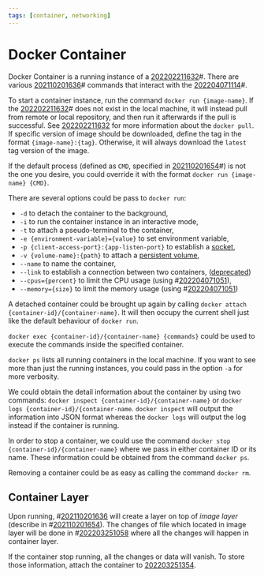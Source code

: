 ```yaml
---
tags: [container, networking]
---
```


# Docker Container

Docker Container is a running instance of a [202202211632](202202211632.md)#. There are various
[202110201636](202110201636.md)# commands that interact with the [202204071114](202204071114.md)#.

To start a container instance, run the command `docker run {image-name}`. If the
[202202211632](202202211632.md)# does not exist in the local machine, it will instead pull from
remote or local repository, and then run it afterwards if the pull is
successful. See [202202211632](202202211632.md) for more information about the `docker pull`.
If specific version of image should be downloaded, define the tag in the format
`{image-name}:{tag}`. Otherwise, it will always download the `latest` tag
version of the image.

If the default process (defined as `CMD`, specified in [202110201654](202110201654.md)#) is not
the one you desire, you could override it with the format `docker run
{image-name} {CMD}`.

There are several options could be pass to `docker run`:
- `-d` to detach the container to the background,
- `-i` to run the container instance in an interactive mode,
- `-t` to attach a pseudo-terminal to the container,
- `-e {environment-variable}={value}` to set environment variable,
- `-p {client-access-port}:{app-listen-port}` to establish a
  [socket](202203171238.md),
- `-v {volume-name}:{path}` to attach a [persistent volume](202203251354.md),
- `--name` to name the container,
- `--link` to establish a connection between two containers,
  ([deprecated](202110201655.md))
- `--cpus={percent}` to limit the CPU usage (using #[202204071051](202204071051.md)),
- `--memory={size}` to limit the memory usage (using #[202204071051](202204071051.md))

A detached container could be brought up again by calling `docker attach
{container-id}/{container-name}`. It will then occupy the current shell just
like the default behaviour of `docker run`.

`docker exec {container-id}/{container-name} {commands}` could be used to
execute the commands inside the specified container.

`docker ps` lists all running containers in the local machine. If you want to
see more than just the running instances, you could pass in the option `-a` for
more verbosity.

We could obtain the detail information about the container by using two
commands: `docker inspect {container-id}/{container-name}` or `docker logs
{container-id}/{container-name`. `docker inspect` will output the information
into JSON format whereas the `docker logs` will output the log instead if the
container is running.

In order to stop a container, we could use the command `docker stop
{container-id}/{container-name}` where we pass in either container ID or its
name. These information could be obtained from the command `docker ps`.

Removing a container could be as easy as calling the command `docker rm`.

## Container Layer

Upon running, #[202110201636](202110201636.md) will create a layer on top of *image layer*
(describe in #[202110201654](202110201654.md)). The changes of file which located in image
layer will be done in #[202203251058](202203251058.md) where all the changes will happen in
container layer.

If the container stop running, all the changes or data will vanish. To store
those information, attach the container to [202203251354](202203251354.md).
